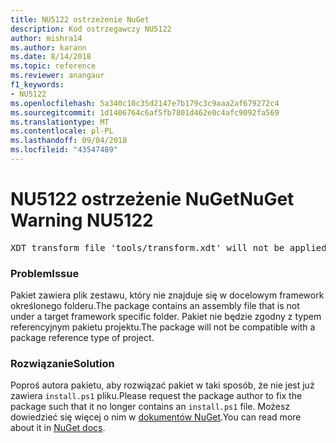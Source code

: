 ```yaml
---
title: NU5122 ostrzeżenie NuGet
description: Kod ostrzegawczy NU5122
author: mishra14
ms.author: karann
ms.date: 8/14/2018
ms.topic: reference
ms.reviewer: anangaur
f1_keywords:
- NU5122
ms.openlocfilehash: 5a340c10c35d2147e7b179c3c9aaa2af679272c4
ms.sourcegitcommit: 1d1406764c6af5fb7801d462e0c4afc9092fa569
ms.translationtype: MT
ms.contentlocale: pl-PL
ms.lasthandoff: 09/04/2018
ms.locfileid: "43547489"
---
```

# <a name="nuget-warning-nu5122"></a><span data-ttu-id="9a364-103">NU5122 ostrzeżenie NuGet</span><span class="sxs-lookup"><span data-stu-id="9a364-103">NuGet Warning NU5122</span></span>
<pre>XDT transform file 'tools/transform.xdt' will not be applied when the package is installed after the migration.</pre>

### <a name="issue"></a><span data-ttu-id="9a364-104">Problem</span><span class="sxs-lookup"><span data-stu-id="9a364-104">Issue</span></span>

<span data-ttu-id="9a364-105">Pakiet zawiera plik zestawu, który nie znajduje się w docelowym framework określonego folderu.</span><span class="sxs-lookup"><span data-stu-id="9a364-105">The package contains an assembly file that is not under a target framework specific folder.</span></span> <span data-ttu-id="9a364-106">Pakiet nie będzie zgodny z typem referencyjnym pakietu projektu.</span><span class="sxs-lookup"><span data-stu-id="9a364-106">The package will not be compatible with a package reference type of project.</span></span>


### <a name="solution"></a><span data-ttu-id="9a364-107">Rozwiązanie</span><span class="sxs-lookup"><span data-stu-id="9a364-107">Solution</span></span>

<span data-ttu-id="9a364-108">Poproś autora pakietu, aby rozwiązać pakiet w taki sposób, że nie jest już zawiera `install.ps1` pliku.</span><span class="sxs-lookup"><span data-stu-id="9a364-108">Please request the package author to fix the package such that it no longer contains an `install.ps1` file.</span></span> <span data-ttu-id="9a364-109">Możesz dowiedzieć się więcej o nim w [dokumentów NuGet](https://docs.microsoft.com/en-us/nuget/reference/migrate-packages-config-to-package-reference).</span><span class="sxs-lookup"><span data-stu-id="9a364-109">You can read more about it in [NuGet docs](https://docs.microsoft.com/en-us/nuget/reference/migrate-packages-config-to-package-reference).</span></span>

